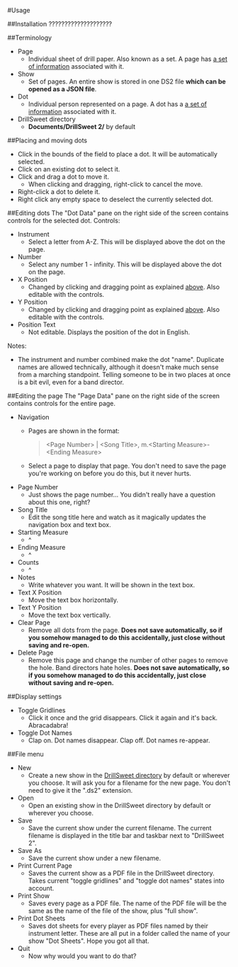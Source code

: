 #Usage

##Installation
????????????????????

##Terminology
- Page
	- Individual sheet of drill paper. Also known as a set. A page has [a set of information](../master/Usage.md#editing-the-page) associated with it.
- Show
	- Set of pages. An entire show is stored in one DS2 file **which can be opened as a JSON file**.
- Dot
	- Individual person represented on a page. A dot has a [a set of information](../master/Usage.md#editing-dots) associated with it.
- DrillSweet directory
	- **Documents/DrillSweet 2/** by default

##Placing and moving dots
- Click in the bounds of the field to place a dot. It will be automatically selected.
- Click on an existing dot to select it.
- Click and drag a dot to move it.
	- When clicking and dragging, right-click to cancel the move.
- Right-click a dot to delete it.
- Right click any empty space to deselect the currently selected dot.

##Editing dots
The "Dot Data" pane on the right side of the screen contains controls for the selected dot.
Controls:
- Instrument
	- Select a letter from A-Z. This will be displayed above the dot on the page.
- Number
	- Select any number 1 - infinity. This will be displayed above the dot on the page.
- X Position
	- Changed by clicking and dragging point as explained [above](../master/Usage.md#placing-and-moving-dots). Also editable with the controls.
- Y Position
	- Changed by clicking and dragging point as explained [above](../master/Usage.md#placing-and-moving-dots). Also editable with the controls.
- Position Text
	- Not editable. Displays the position of the dot in English.
	
Notes:
- The instrument and number combined make the dot "name". Duplicate names are allowed technically, although it doesn't make much sense from a marching standpoint. Telling someone to be in two places at once is a bit evil, even for a band director.

##Editing the page
The "Page Data" pane on the right side of the screen contains controls for the entire page.
- Navigation
	- Pages are shown in the format:
	
		> \<Page Number> | \<Song Title>, m.\<Starting Measure>-\<Ending Measure>
	- Select a page to display that page. You don't need to save the page you're working on before you do this, but it never hurts.
- Page Number
	- Just shows the page number... You didn't really have a question about this one, right?
- Song Title
	- Edit the song title here and watch as it magically updates the navigation box and text box.
- Starting Measure
	- ^
- Ending Measure
	- ^
- Counts
	- ^
- Notes
	- Write whatever you want. It will be shown in the text box.
- Text X Position
	- Move the text box horizontally.
- Text Y Position
	- Move the text box vertically.
- Clear Page
	- Remove all dots from the page. **Does not save automatically, so if you somehow managed to do this accidentally, just close without saving and re-open.**
- Delete Page
	- Remove this page and change the number of other pages to remove the hole. Band directors hate holes. **Does not save automatically, so if you somehow managed to do this accidentally, just close without saving and re-open.**

##Display settings
- Toggle Gridlines
	- Click it once and the grid disappears. Click it again and it's back. Abracadabra!
- Toggle Dot Names
	- Clap on. Dot names disappear. Clap off. Dot names re-appear.

##File menu
- New
	- Create a new show in the [DrillSweet directory](../master/Usage.md#terminology) by default or wherever you choose. It will ask you for a filename for the new page. You don't need to give it the ".ds2" extension.
- Open
	- Open an existing show in the DrillSweet directory by default or wherever you choose.
- Save
	- Save the current show under the current filename. The current filename is displayed in the title bar and taskbar next to "DrillSweet 2".
- Save As
	- Save the current show under a new filename.
- Print Current Page
	- Saves the current show as a PDF file in the DrillSweet directory. Takes current "toggle gridlines" and "toggle dot names" states into account.
- Print Show
	- Saves every page as a PDF file. The name of the PDF file will be the same as the name of the file of the show, plus "full show".
- Print Dot Sheets
	- Saves dot sheets for every player as PDF files named by their instrument letter. These are all put in a folder called the name of your show "Dot Sheets". Hope you got all that.
- Quit
	- Now why would you want to do that?
